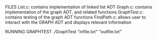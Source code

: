 FILES
    List.c: contains implementation of linked list ADT
    Graph.c: contains implementation of the graph ADT, and related functions
    GraphTest.c: contains testing of the graph ADT functions
    FindPath.c: allows user to interact with the GRAPH ADT and displays relevant information

RUNNING GRAPHTEST
  ./GraphTest "infile.txt" "outfile.txt"
